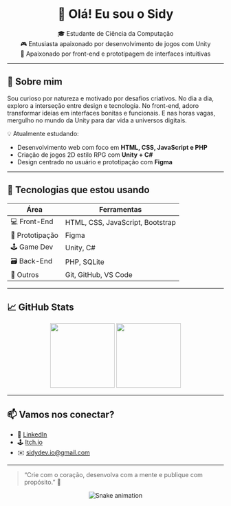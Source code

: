 <h1 align="center">👋 Olá! Eu sou o Sidy</h1>

<p align="center">
🎓 Estudante de Ciência da Computação <br>
🎮 Entusiasta apaixonado por desenvolvimento de jogos com Unity <br>
🎨 Apaixonado por front-end e prototipagem de interfaces intuitivas
</p>

---

## 🧠 Sobre mim

Sou curioso por natureza e motivado por desafios criativos. No dia a dia, exploro a interseção entre design e tecnologia. No front-end, adoro transformar ideias em interfaces bonitas e funcionais. E nas horas vagas, mergulho no mundo da Unity para dar vida a universos digitais.

💡 Atualmente estudando:
- Desenvolvimento web com foco em **HTML, CSS, JavaScript e PHP**
- Criação de jogos 2D estilo RPG com **Unity + C#**
- Design centrado no usuário e prototipação com **Figma**

---

## 🚀 Tecnologias que estou usando

| Área             | Ferramentas                      |
|------------------|----------------------------------|
| 💻 Front-End     | HTML, CSS, JavaScript, Bootstrap |
| 🎨 Prototipação  | Figma                            |
| 🕹️ Game Dev      | Unity, C#                        |
| 🗃️ Back-End      | PHP, SQLite                      |
| 🧰 Outros        | Git, GitHub, VS Code             |

---

## 📈 GitHub Stats

<p align="center">
  <img height="150em" src="https://github-readme-stats.vercel.app/api?username=SidyDev-AI&show_icons=true&theme=tokyonight&count_private=true"/>
  <img height="150em" src="https://github-readme-stats.vercel.app/api/top-langs/?username=SidyDev-AI&layout=compact&theme=tokyonight"/>
</p>

---

## 📫 Vamos nos conectar?

- 💼 [LinkedIn](https://www.linkedin.com/in/seu-perfil)
- 🕹️ [Itch.io](https://seu-perfil.itch.io) <!-- Atualize com seu link se usar -->
- ✉️ sidydev.io@gmail.com

---

> “Crie com o coração, desenvolva com a mente e publique com propósito.” 🚀

<p align="center">
  <img src="https://github.com/SidyDev-AI/SidyDev-AI/blob/output/github-contribution-grid-snake.svg" alt="Snake animation">
</p>
